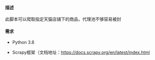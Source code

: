 #### 描述

此脚本可以爬取指定天猫店铺下的商品，代理池不够容易被封

#### 需求

+ Python 3.8

+ Scrapy框架（文档地址：https://docs.scrapy.org/en/latest/index.html








